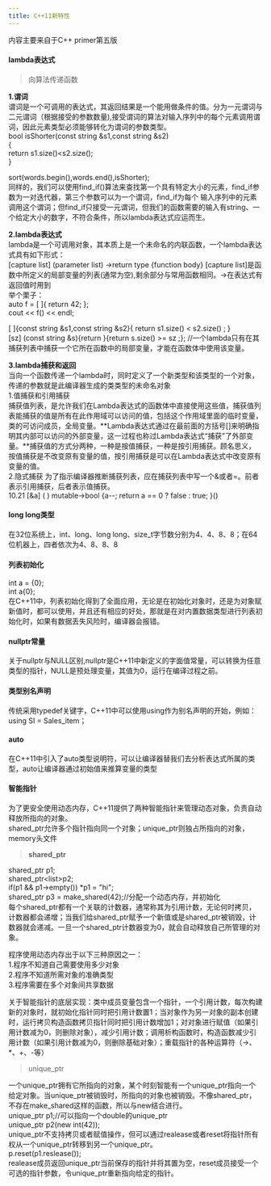 ```yaml
---
title: C++11新特性
---
```

内容主要来自于C++ primer第五版
#### lambda表达式
> 向算法传递函数  

**1.谓词**  
谓词是一个可调用的表达式，其返回结果是一个能用做条件的值。分为一元谓词与二元谓词（根据接受的参数数量),接受谓词的算法对输入序列中的每个元素调用谓词，因此元素类型必须能够转化为谓词的参数类型。  
bool isShorter(const string &s1,const string &s2)  
{  
     return s1.size()<s2.size();  
}  

sort(words.begin(),words.end(),isShorter);  
同样的，我们可以使用find_if()算法来查找第一个具有特定大小的元素，find_if参数为一对迭代器，第三个参数可以为一个谓词，find_if为每个
输入序列中的元素调用这个谓词；但find_if只接受一元谓词，但我们的函数需要的输入有string、一个给定大小的数字，不符合条件，所以lambda表达式应运而生。  
> 
**2.lambda表达式**  
lambda是一个可调用对象，其本质上是一个未命名的内联函数，一个lambda表达式具有如下形式：  
[capture list] (parameter list) ->return type {function body}
[capture list]是函数中所定义的局部变量的列表(通常为空),剩余部分与常用函数相同。->在表达式有返回值时用到  
举个栗子：  
auto f = [ ]{ return 42; };  
cout << f() << endl;  

[ ]{const string &s1,const string &s2}{ return s1.size() < s2.size() ; }  
[sz] (const string &s){return }{return s.size() >= sz ;}; //一个lambda只有在其捕获列表中捕获一个它所在函数中的局部变量，才能在函数体中使用该变量。  

>
**3.lambda捕获和返回**  
当向一个函数传递一个lambda时，同时定义了一个新类型和该类型的一个对象，传递的参数就是此编译器生成的类类型的未命名对象  
1.值捕获和引用捕获  
捕获值列表，是允许我们在Lambda表达式的函数体中直接使用这些值，捕获值列表能捕获的值是所有在此作用域可以访问的值，包括这个作用域里面的临时变量，类的可访问成员，全局变量。**Lambda表达式通过在最前面的方括号[]来明确指明其内部可以访问的外部变量，这一过程也称过Lambda表达式“捕获”了外部变量。**捕获值的方式分两种，一种是按值捕获，一种是按引用捕获。顾名思义，按值捕获是不改变原有变量的值，按引用捕获是可以在Lambda表达式中改变原有变量的值。  
2.隐式捕获
为了指示编译器推断捕获列表，应在捕获列表中写一个&或者=。前者表示引用捕获，后者表示值捕获。  
10.21  [&a] ( ) mutable->bool {a--; return a == 0 ? false : true; }()




#### long long类型
在32位系统上，int、long、long long、size_t字节数分别为4、4、8、8；在64位机器上，四者依次为4、8、8、8
#### 列表初始化
int a = {0};  
int a{0};  
在C++11中，列表初始化得到了全面应用，无论是在初始化对象时，还是为对象赋新值时，都可以使用，并且还有相应的好处，那就是在对内置数据类型进行列表初始化时，如果有数据丢失风险时，编译器会报错。
#### nullptr常量
关于nullptr与NULL区别,nullptr是C++11中新定义的字面值常量，可以转换为任意类型的指针，NULL是预处理变量，其值为0，运行在编译过程之前。
#### 类型别名声明
传统采用typedef关键字，C++11中可以使用using作为别名声明的开始，例如：using SI = Sales_item；
#### auto
在C++11中引入了auto类型说明符，可以让编译器替我们去分析表达式所属的类型，auto让编译器通过初始值来推算变量的类型
#### 智能指针
为了更安全使用动态内存，C++11提供了两种智能指针来管理动态对象，负责自动释放所指向的对象。  
shared_ptr允许多个指针指向同一个对象；unique_ptr则独占所指向的对象，memory头文件  
> **shared_ptr**

shared_ptr<string> p1;  
shared_ptr<list<string>>p2;  
if(p1 && p1->empty()) *p1 = "hi";  
shared_ptr<int> p3 = make_shared<int>(42);//分配一个动态内存，并初始化  
每个shared_ptr都有一个关联的计数器，通常称其为引用计数，无论何时拷贝，计数器都会递增；当我们给shared_ptr赋予一个新值或是shared_ptr被销毁，计数器就会递减。一旦一个shared_ptr计数器变为0，就会自动释放自己所管理的对象。  
  
程序使用动态内存出于以下三种原因之一：  
1.程序不知道自己需要使用多少对象  
2.程序不知道所需对象的准确类型  
3.程序需要在多个对象间共享数据    
  
关于智能指针的底层实现：类中成员变量包含一个指针，一个引用计数，每次构建新的对象时，就初始化指针同时把引用计数置1；当对象作为另一对象的副本创建时，运行拷贝构造函数拷贝指针同时把引用计数增加1；对对象进行赋值（如果引用计数减为0，则删除对象），减少引用计数；调用析构函数时，构造函数减少引用计数（如果引用计数减为0，则删除基础对象）；重载指针的各种运算符（->、*、+、-等）  

>unique_ptr  

一个unique_ptr拥有它所指向的对象，某个时刻智能有一个unique_ptr指向一个给定对象。当unique_ptr被销毁时，所指向的对象也被销毁。不像shared_ptr，不存在make_shared这样的函数，所以与new结合进行。  
unique_ptr<double> p1;//可以指向一个double的unique_ptr  
unique_ptr<int> p2(new int(42));  
unique_ptr不支持拷贝或者赋值操作，但可以通过realease或者reset将指针所有权从一个unique_ptr转移到另一个unique_ptr。  
p.reset(p1.reslease());  
realease成员返回unique_ptr当前保存的指针并将其置为空，reset成员接受一个可选的指针参数，令unique_ptr重新指向给定的指针。



